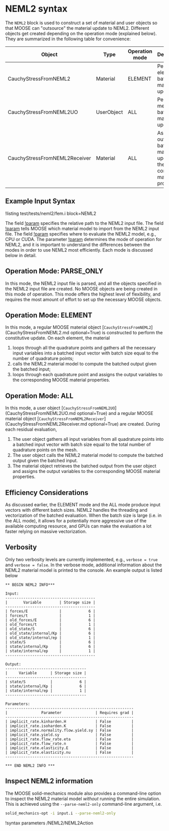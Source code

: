 # NEML2 syntax

The `NEML2` block is used to construct a set of material and user objects so that MOOSE can "outsource" the material update to NEML2. Different objects get created depending on the operation mode (explained below). They are summarized in the following table for convenience:

| Object                        | Type       | Operation mode | Description                                                                                  |
| ----------------------------- | ---------- | -------------- | :------------------------------------------------------------------------------------------- |
| CauchyStressFromNEML2         | Material   | ELEMENT        | Perform element-wise batched material update                                                 |
| CauchyStressFromNEML2UO       | UserObject | ALL            | Perform mesh-wise batched material update                                                    |
| CauchyStressFromNEML2Receiver | Material   | ALL            | Assign the outputs of the batched material update into the corresponding material properties |

## Example Input Syntax

!listing test/tests/neml2/fem.i block=NEML2

The field [!param](/NEML2/NEML2Action/input) specifies the relative path to the NEML2 input file. The field [!param](/NEML2/NEML2Action/model) tells MOOSE which material model to import from the NEML2 input file. The field [!param](/NEML2/NEML2Action/device) specifies where to evaluate the NEML2 model, e.g., CPU or CUDA. The parameter [!param](/NEML2/NEML2Action/mode) determines the mode of operation for NEML2, and it is important to understand the differences between the modes in order to use NEML2 most efficiently. Each mode is discussed below in detail.

## Operation Mode: PARSE_ONLY

In this mode, the NEML2 input file is parsed, and all the objects specified in the NEML2 input file are created. No MOOSE objects are being created in this mode of operation. This mode offers the highest level of flexibility, and requires the most amount of effort to set up the necessary MOOSE objects.

## Operation Mode: ELEMENT

In this mode, a regular MOOSE material object [`CauchyStressFromNEML2`](CauchyStressFromNEML2.md optional=True) is constructed to perform the constitutive update. On each element, the material

1. loops through all the quadrature points and gathers all the necessary input variables into a batched input vector with batch size equal to the number of quadrature points;
2. calls the NEML2 material model to compute the batched output given the batched input;
3. loops through each quadrature point and assigns the output variables to the corresponding MOOSE material properties.

## Operation Mode: ALL

In this mode, a user object [`CauchyStressFromNEML2UO`](CauchyStressFromNEML2UO.md optional=True) and a regular MOOSE material object [`CauchyStressFromNEML2Receiver`](CauchyStressFromNEML2Receiver.md optional=True) are created. During each residual evaluation,

1. The user object gathers all input variables from all quadrature points into a batched input vector with batch size equal to the total number of quadrature points on the mesh.
2. The user object calls the NEML2 material model to compute the batched output given the batched input.
3. The material object retrieves the batched output from the user object and assigns the output variables to the corresponding MOOSE material properties.

## Efficiency Considerations

As discussed earlier, the ELEMENT mode and the ALL mode produce input vectors with different batch sizes. NEML2 handles the threading and vectorization of the batched evaluation. When the batch size is large (i.e. in the ALL mode), it allows for a potentially more aggressive use of the available computing resource, and GPUs can make the evaluation a lot faster relying on massive vectorization.

## Verbosity

Only two verbosity levels are currently implemented, e.g., `verbose = true` and `verbose = false`. In the verbose mode, additional information about the NEML2 material model is printed to the console. An example output is listed below

```text
** BEGIN NEML2 INFO***

Input:
----------------------------------------
|       Variable        | Storage size |
----------------------------------------
| forces/E              |            6 |
| forces/t              |            1 |
| old_forces/E          |            6 |
| old_forces/t          |            1 |
| old_state/S           |            6 |
| old_state/internal/Kp |            6 |
| old_state/internal/ep |            1 |
| state/S               |            6 |
| state/internal/Kp     |            6 |
| state/internal/ep     |            1 |
----------------------------------------

Output:
------------------------------------
|     Variable      | Storage size |
------------------------------------
| state/S           |            6 |
| state/internal/Kp |            6 |
| state/internal/ep |            1 |
------------------------------------

Parameters:
---------------------------------------------------------
|               Parameter               | Requires grad |
---------------------------------------------------------
| implicit_rate.kinharden.H             | False         |
| implicit_rate.isoharden.K             | False         |
| implicit_rate.normality.flow.yield.sy | False         |
| implicit_rate.yield.sy                | False         |
| implicit_rate.flow_rate.eta           | False         |
| implicit_rate.flow_rate.n             | False         |
| implicit_rate.elasticity.E            | False         |
| implicit_rate.elasticity.nu           | False         |
---------------------------------------------------------

*** END NEML2 INFO ***
```

## Inspect NEML2 information

The MOOSE solid-mechanics module also provides a command-line option to inspect the NEML2 material model _without_ running the entire simulation. This is achieved using the `--parse-neml2-only` command-line argument, i.e.

```bash
solid_mechanics-opt -i input.i --parse-neml2-only
```

!syntax parameters /NEML2/NEML2Action
